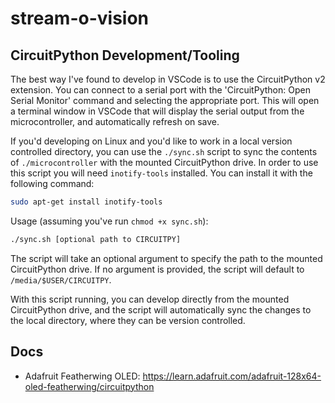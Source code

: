 # stream-o-vision


## CircuitPython Development/Tooling

The best way I've found to develop in VSCode is to use the CircuitPython v2 extension. You can connect to a serial port with the 'CircuitPython: Open Serial Monitor' command and selecting the appropriate port. This will open a terminal window in VSCode that will display the serial output from the microcontroller, and automatically refresh on save.

If you'd developing on Linux and you'd like to work in a local version controlled directory, you can use the `./sync.sh` script to sync the contents of `./microcontroller` with the mounted CircuitPython drive.
In order to use this script you will need `inotify-tools` installed. You can install it with the following command:
```bash
sudo apt-get install inotify-tools
```

Usage (assuming you've run `chmod +x sync.sh`):
```bash
./sync.sh [optional path to CIRCUITPY]
```
The script will take an optional argument to specify the path to the mounted CircuitPython drive. If no argument is provided, the script will default to `/media/$USER/CIRCUITPY`.

With this script running, you can develop directly from the mounted CircuitPython drive, and the script will automatically sync the changes to the local directory, where they can be version controlled.

## Docs
- Adafruit Featherwing OLED: https://learn.adafruit.com/adafruit-128x64-oled-featherwing/circuitpython